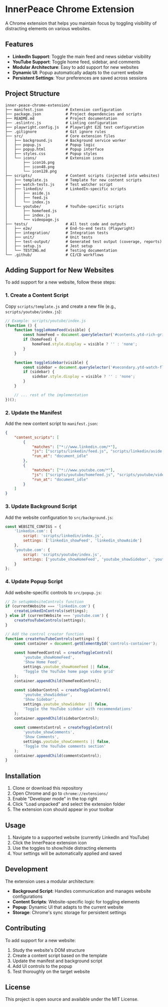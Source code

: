 # InnerPeace Chrome Extension

A Chrome extension that helps you maintain focus by toggling visibility of distracting elements on various websites.

## Features

- **LinkedIn Support**: Toggle the main feed and news sidebar visibility
- **YouTube Support**: Toggle home feed, sidebar, and comments
- **Modular Architecture**: Easy to add support for new websites
- **Dynamic UI**: Popup automatically adapts to the current website
- **Persistent Settings**: Your preferences are saved across sessions

## Project Structure

```
inner-peace-chrome-extension/
├── manifest.json          # Extension configuration
├── package.json           # Project dependencies and scripts
├── README.md              # Project documentation
├── .eslintrc.js           # Linting configuration
├── playwright.config.js   # Playwright E2E test configuration
├── .gitignore             # Git ignore rules
├── src/                   # Core extension files
│   ├── background.js      # Background service worker
│   ├── popup.js           # Popup logic
│   ├── popup.html         # Popup interface
│   ├── styles.css         # Popup styles
│   └── icons/             # Extension icons
│       ├── icon16.png
│       ├── icon48.png
│       └── icon128.png
├── scripts/               # Content scripts (injected into websites)
│   ├── template.js        # Template for new content scripts
│   ├── watch-tests.js     # Test watcher script
│   ├── linkedin/          # LinkedIn-specific scripts
│   │   ├── aside.js
│   │   ├── feed.js
│   │   └── index.js
│   └── youtube/           # YouTube-specific scripts
│       ├── homefeed.js
│       ├── index.js
│       └── videopage.js
├── tests/                 # All test code and outputs
│   ├── e2e/               # End-to-end tests (Playwright)
│   ├── integration/       # Integration tests
│   ├── unit/              # Unit tests
│   ├── test-output/       # Generated test output (coverage, reports)
│   ├── setup.js           # Jest setup
│   └── TESTING.md         # Testing documentation
└── .github/               # CI/CD workflows
```

## Adding Support for New Websites

To add support for a new website, follow these steps:

### 1. Create a Content Script

Copy `scripts/template.js` and create a new file (e.g., `scripts/youtube/index.js`):

```javascript
// Example: scripts/youtube/index.js
(function () {
    function toggleHomeFeed(visible) {
        const homeFeed = document.querySelector('#contents.ytd-rich-grid-renderer');
        if (homeFeed) {
            homeFeed.style.display = visible ? '' : 'none';
        }
    }

    function toggleSidebar(visible) {
        const sidebar = document.querySelector('#secondary.ytd-watch-flexy');
        if (sidebar) {
            sidebar.style.display = visible ? '' : 'none';
        }
    }

    // ... rest of the implementation
})();
```

### 2. Update the Manifest

Add the new content script to `manifest.json`:

```json
{
    "content_scripts": [
        {
            "matches": ["*://www.linkedin.com/*"],
            "js": ["scripts/linkedin/feed.js", "scripts/linkedin/aside.js", "scripts/linkedin/index.js"],
            "run_at": "document_idle"
        },
        {
            "matches": ["*://www.youtube.com/*"],
            "js": ["scripts/youtube/homefeed.js", "scripts/youtube/videopage.js", "scripts/youtube/index.js"],
            "run_at": "document_idle"
        }
    ]
}
```

### 3. Update Background Script

Add the website configuration to `src/background.js`:

```javascript
const WEBSITE_CONFIGS = {
    'linkedin.com': {
        script: 'scripts/linkedin/index.js',
        settings: ['linkedin_showFeed', 'linkedin_showAside']
    },
    'youtube.com': {
        script: 'scripts/youtube/index.js',
        settings: ['youtube_showHomeFeed', 'youtube_showSidebar', 'youtube_showComments']
    }
};
```

### 4. Update Popup Script

Add website-specific controls to `src/popup.js`:

```javascript
// In setupWebsiteControls function
if (currentWebsite === 'linkedin.com') {
    createLinkedInControls(settings);
} else if (currentWebsite === 'youtube.com') {
    createYouTubeControls(settings);
}

// Add the control creator function
function createYouTubeControls(settings) {
    const container = document.getElementById('controls-container');
    
    const homeFeedControl = createToggleControl(
        'youtube_showHomeFeed',
        'Show Home Feed',
        settings.youtube_showHomeFeed || false,
        'Toggle the YouTube home page video grid'
    );
    container.appendChild(homeFeedControl);
    
    const sidebarControl = createToggleControl(
        'youtube_showSidebar',
        'Show Sidebar',
        settings.youtube_showSidebar || false,
        'Toggle the YouTube sidebar with recommendations'
    );
    container.appendChild(sidebarControl);
    
    const commentsControl = createToggleControl(
        'youtube_showComments',
        'Show Comments',
        settings.youtube_showComments || false,
        'Toggle the YouTube comments section'
    );
    container.appendChild(commentsControl);
}
```

## Installation

1. Clone or download this repository
2. Open Chrome and go to `chrome://extensions/`
3. Enable "Developer mode" in the top right
4. Click "Load unpacked" and select the extension folder
5. The extension icon should appear in your toolbar

## Usage

1. Navigate to a supported website (currently LinkedIn and YouTube)
2. Click the InnerPeace extension icon
3. Use the toggles to show/hide distracting elements
4. Your settings will be automatically applied and saved

## Development

The extension uses a modular architecture:

- **Background Script**: Handles communication and manages website configurations
- **Content Scripts**: Website-specific logic for toggling elements
- **Popup**: Dynamic UI that adapts to the current website
- **Storage**: Chrome's sync storage for persistent settings

## Contributing

To add support for a new website:

1. Study the website's DOM structure
2. Create a content script based on the template
3. Update the manifest and background script
4. Add UI controls to the popup
5. Test thoroughly on the target website

## License

This project is open source and available under the MIT License.
